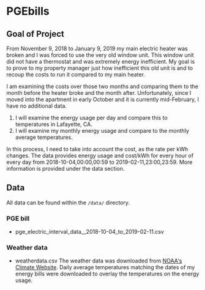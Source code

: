 # PGEbills

## Goal of Project
From November 9, 2018 to January 9, 2019 my main electric heater was broken and I was forced to use the very old window unit. This window unit did not have a thermostat and was extremely energy inefficient.
My goal is to prove to my property manager just how inefficient this old unit is and to recoup the costs to run it compared to my main heater. 

I am examining the costs over those two months and comparing them to the month before the heater broke and the month after. Unfortunately, since I moved into the apartment in early October and it is currently mid-February, I have no additional data. 
1. I will examine the energy usage per day and compare this to temperatures in Lafayette, CA. 
2. I will examine my monthly energy usage and compare to the monthly average temperatures. 

In this process, I need to take into account the cost, as the rate per kWh changes. The data provides energy usage and cost/kWh for every hour of every day from 2018-10-04,00:00,00:59 to 2019-02-11,23:00,23:59. More information is provided under the data section. 

## Data
All data can be found within the `/data/` directory.
### PGE bill
- pge_electric_interval_data__2018-10-04_to_2019-02-11.csv


### Weather data
- weatherdata.csv
The weather data was downloaded from [NOAA's Climate Website](https://www.ncdc.noaa.gov). Daily average temperatures matching the dates of my energy bills were downloaded to overlay the temperatures on the energy usage. 





